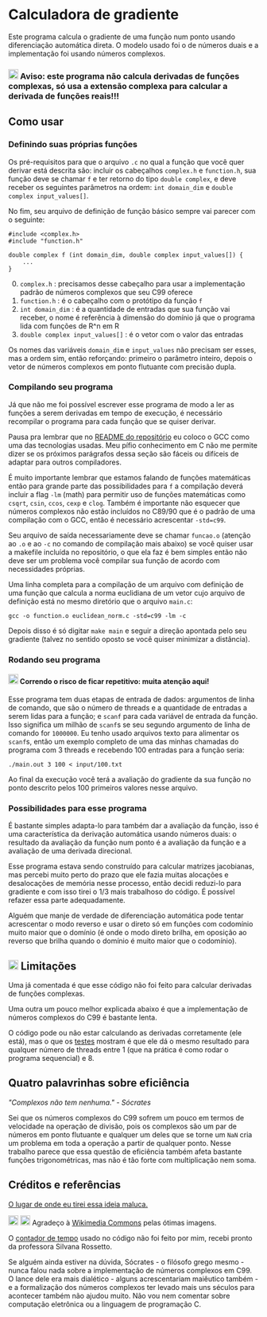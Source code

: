 # Calculadora de gradiente

Este programa calcula o gradiente de uma função num ponto usando diferenciação automática direta. O modelo usado foi o de números duais e a implementação foi usando números complexos.

### <img src="https://upload.wikimedia.org/wikipedia/commons/thumb/1/17/Warning.svg/1200px-Warning.svg.png" width=20px> Aviso: este programa não calcula derivadas de funções complexas, só usa a extensão complexa para calcular a derivada de funções reais!!!

## Como usar



### Definindo suas próprias funções

Os pré-requisitos para que o arquivo `.c` no qual a função que você quer derivar está descrita são: incluir os cabeçalhos `complex.h` e `function.h`, sua função deve se chamar `f` e ter retorno do tipo `double complex`, e deve receber os seguintes parâmetros na ordem: `int domain_dim` e `double complex input_values[]`.

No fim, seu arquivo de definição de função básico sempre vai parecer com o seguinte:

```
#include <complex.h>
#include "function.h"

double complex f (int domain_dim, double complex input_values[]) {
    ...
} 
```

0. `complex.h` : precisamos desse cabeçalho para usar a implementação padrão de números complexos que seu C99 oferece
1. `function.h` : é o cabeçalho com o protótipo da função `f`
2. `int domain_dim` : é a quantidade de entradas que sua função vai receber, o nome é referência à dimensão do domínio já que o programa lida com funções de R^n em R
3. `double complex input_values[]` : é o vetor com o valor das entradas

Os nomes das variáveis `domain_dim` e `input_values` não precisam ser esses, mas a ordem sim, então reforçando: primeiro o parâmetro inteiro, depois o vetor de números complexos em ponto flutuante com precisão dupla.

### Compilando seu programa

Já que não me foi possível escrever esse programa de modo a ler as funções a serem derivadas em tempo de execução, é necessário recompilar o programa para cada função que se quiser derivar.

Pausa pra lembrar que no [README do repositório](https://github.com/alexandrempierre/computacaoconcorrente20201/blob/main/README.md) eu coloco o GCC como uma das tecnologias usadas. Meu pífio conhecimento em C não me permite dizer se os próximos parágrafos dessa seção são fáceis ou difíceis de adaptar para outros compiladores.

É muito importante lembrar que estamos falando de funções matemáticas então para grande parte das possibilidades para `f` a compilação deverá incluir a flag `-lm` (math) para permitir uso de funções matemáticas como `csqrt`, `csin`, `ccos`, `cexp` e `clog`. Também é importante não esquecer que números complexos não estão incluídos no C89/90 que é o padrão de uma compilação com o GCC, então é necessário acrescentar `-std=c99`.

Seu arquivo de saída necessariamente deve se chamar `funcao.o` (atenção ao `.o` e ao `-c` no comando de compilação mais abaixo) se você quiser usar a makefile incluída no repositório, o que ela faz é bem simples então não deve ser um problema você compilar sua função de acordo com necessidades próprias.

Uma linha completa para a compilação de um arquivo com definição de uma função que calcula a norma euclidiana de um vetor cujo arquivo de definição está no mesmo diretório que o arquivo `main.c`:

`gcc -o function.o euclidean_norm.c -std=c99 -lm -c`

Depois disso é só digitar `make main` e seguir a direção apontada pelo seu gradiente (talvez no sentido oposto se você quiser minimizar a distância).

### Rodando seu programa

#### <img src="https://upload.wikimedia.org/wikipedia/commons/thumb/1/17/Warning.svg/1200px-Warning.svg.png" width=20px> Correndo o risco de ficar repetitivo: muita atenção aqui!

Esse programa tem duas etapas de entrada de dados: argumentos de linha de comando, que são o número de threads e a quantidade de entradas a serem lidas para a função; e `scanf` para cada variável de entrada da função. Isso significa um milhão de `scanf`s se seu segundo argumento de linha de comando for `1000000`. Eu tenho usado arquivos texto para alimentar os `scanf`s, então um exemplo completo de uma das minhas chamadas do programa com 3 threads e recebendo 100 entradas para a função seria:

`./main.out 3 100 < input/100.txt`

Ao final da execução você terá a avaliação do gradiente da sua função no ponto descrito pelos 100 primeiros valores nesse arquivo.

### Possibilidades para esse programa

É bastante simples adapta-lo para também dar a avaliação da função, isso é uma característica da derivação automática usando números duais: o resultado da avaliação da função num ponto é a avaliação da função e a avaliação de uma derivada direcional.

Esse programa estava sendo construído para calcular matrizes jacobianas, mas percebi muito perto do prazo que ele fazia muitas alocações e desalocações de memória nesse processo, então decidi reduzi-lo para gradiente e com isso tirei o 1/3 mais trabalhoso do código. É possível refazer essa parte adequadamente.

Alguém que manje de verdade de diferenciação automática pode tentar acrescentar o modo reverso e usar o direto só em funções com codomínio muito maior que o domínio (é onde o modo direto brilha, em oposição ao reverso que brilha quando o domínio é muito maior que o codomínio).

## <img src="https://upload.wikimedia.org/wikipedia/commons/thumb/7/7b/Canada_Stop_sign.svg/800px-Canada_Stop_sign.svg.png" width=20px> Limitações

Uma já comentada é que esse código não foi feito para calcular derivadas de funções complexas. 

Uma outra um pouco melhor explicada abaixo é que a implementação de números complexos do C99 é bastante lenta.

O código pode ou não estar calculando as derivadas corretamente (ele está), mas o que os [testes](https://github.com/alexandrempierre/computacaoconcorrente20201/tree/main/modulo_1/trabalho/output/values) mostram é que ele dá o mesmo resultado para qualquer número de threads entre 1 (que na prática é como rodar o programa sequencial) e 8.

## Quatro palavrinhas sobre eficiência

<cite>"Complexos não tem nenhuma." - Sócrates</cite>

Sei que os números complexos do C99 sofrem um pouco em termos de velocidade na operação de divisão, pois os complexos são um par de números em ponto flutuante e qualquer um deles que se torne um `NaN` cria um problema em toda a operação a partir de qualquer ponto. Nesse trabalho parece que essa questão de eficiência também afeta bastante funções trigonométricas, mas não é tão forte com multiplicação nem soma.


## Créditos e referências

[O lugar de onde eu tirei essa ideia maluca.](https://github.com/MikeInnes/diff-zoo/blob/notebooks/forward.ipynb)

<img src="https://upload.wikimedia.org/wikipedia/commons/thumb/1/17/Warning.svg/1200px-Warning.svg.png" width=20px> <img src="https://upload.wikimedia.org/wikipedia/commons/thumb/7/7b/Canada_Stop_sign.svg/800px-Canada_Stop_sign.svg.png" width=20px> Agradeço à [Wikimedia Commons](https://commons.wikimedia.org/wiki/File:Warning.svg) pelas ótimas imagens.

O [contador de tempo](https://github.com/alexandrempierre/computacaoconcorrente20201/blob/main/modulo_1/trabalho/timer.h) usado no código não foi feito por mim, recebi pronto da professora Silvana Rossetto.

Se alguém ainda estiver na dúvida, Sócrates - o filósofo grego mesmo - nunca falou nada sobre a implementação de números complexos em C99. O lance dele era mais dialético - alguns acrescentariam maiêutico também - e a formalização dos números complexos ter levado mais uns séculos para acontecer também não ajudou muito. Não vou nem comentar sobre computação eletrônica ou a linguagem de programação C.
